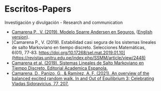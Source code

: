 # Escritos-Papers
Investigación y divulgación -  Research and communication

- [Camarena P., V. (2019). Modelo Sparre Andersen en Seguros.](https://www.researchgate.net/publication/344240608_MODELO_SPARRE_ANDERSEN_EN_SEGUROS) ([English version](https://www.researchgate.net/publication/344240036_SPARRE_ANDERSEN_MODEL_IN_RISK_THEORY)).
- [Camarena P., V. (2019). Estabilidad casi segura de los sistemas lineales de salto Markoviano en tiempo discreto. Selecciones Matemáticas, 6(01), 77-83. https://doi.org/10.17268/sel.mat.2019.01.10](https://revistas.unitru.edu.pe/index.php/SSMM/article/view/2448)
- [Camarena et al. (2019). Sistemas Lineales de Salto Markoviano en Tiempo Discreto. Editorial Academica Espanola.](https://www.eae-publishing.com/catalogue/details/es/978-620-0-34537-0/sistemas-lineales-de-salto-markoviano-en-tiempo-discreto)
- [Camarena, D., Panizo, G., & Ramírez, A. F. (2021). An overview of the balanced excited random walk. In and Out of Equilibrium 3: Celebrating Vladas Sidoravicius, 77, 207.](https://arxiv.org/abs/2002.05750v2)
